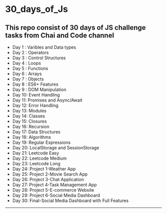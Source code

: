 # 30_days_of_Js
## This repo consist of 30 days of JS challenge tasks from Chai and Code channel

- Day 1 : Varibles and Data types
- Day 2 : Operators
- Day 3 : Control Structures
- Day 4 : Loops
- Day 5 : Functions
- Day 6 : Arrays
- Day 7 : Objects
- Day 8 : ES6+ Features
- Day 9 : DOM Manipulation
- Day 10: Event Handling
- Day 11: Promises and Async/Await
- Day 12: Error Handling
- Day 13: Modules
- Day 14: Classes
- Day 15: Closures
- Day 16: Recursion
- Day 17: Data Structures
- Day 18: Algorithms
- Day 19: Regular Expressions
- Day 20: LocalStorage and SessionStorage
- Day 21: Leetcode Easy
- Day 22: Leetcode Medium
- Day 23: Leetcode Long
- Day 24: Project 1-Weather App
- Day 25: Project 2-Movie Search App
- Day 26: Project 3-Chat Application
- Day 27: Project 4-Task Management App
- Day 28: Project 5-E-commerce Website
- Day 29: Project 6-Social Media Dashboard
- Day 30: Final-Social Media Dashboard with Full Features

-------------------------------